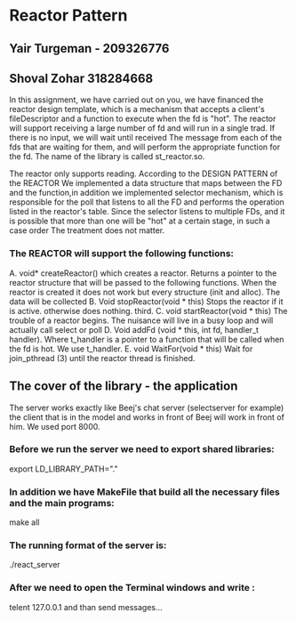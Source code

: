 # Reactor Pattern
## Yair Turgeman - 209326776
## Shoval Zohar 318284668

In this assignment, we have carried out on you, we have financed the reactor design template, which is a mechanism that accepts a client's fileDescriptor and a function to execute
when the fd is "hot". The reactor will support receiving a large number of fd and will run in a single trad. If there is no input, we will wait until received
The message from each of the fds that are waiting for them, and will perform the appropriate function for the fd. 
The name of the library is called st_reactor.so.

The reactor only supports reading.
According to the DESIGN PATTERN of the REACTOR
We implemented a data structure that maps between the FD and the function,in addition we implemented selector mechanism, which is responsible for the poll that listens to all the FD and performs the operation listed in the reactor's table.
Since the selector listens to multiple FDs, and it is possible that more than one will be "hot" at a certain stage, in such a case order
The treatment does not matter.

### The REACTOR will support the following functions:
A.
void* createReactor()
which creates a reactor.
Returns a pointer to the reactor structure that will be passed to the following functions. When the reactor is created it does not work but every structure
(init and alloc). The data will be collected
B.
Void stopReactor(void * this)
Stops the reactor if it is active. otherwise does nothing.
third.
C.
void startReactor(void * this)
The trouble of a reactor begins.
The nuisance will live in a busy loop and will actually call select or poll
D.
Void addFd (void * this, int fd, handler_t handler). 
Where t_handler is a pointer to a function that will be called when the fd is hot.
We use t_handler.
E.
void WaitFor(void * this)
Wait for join_pthread (3) until the reactor thread is finished.

## The cover of the library - the application
The server works exactly like Beej's chat server (selectserver for example) the client that is in the model and works in front of Beej will work in front of him.
We used port 8000.

### Before we run the server we need to export shared libraries:
export LD_LIBRARY_PATH="."

### In addition we have MakeFile that build all the necessary files and the main programs:
make all

### The running format of the server is:
./react_server

### After we need to open the Terminal windows and write :
telent 127.0.0.1 <port>
and than send messages...
  


